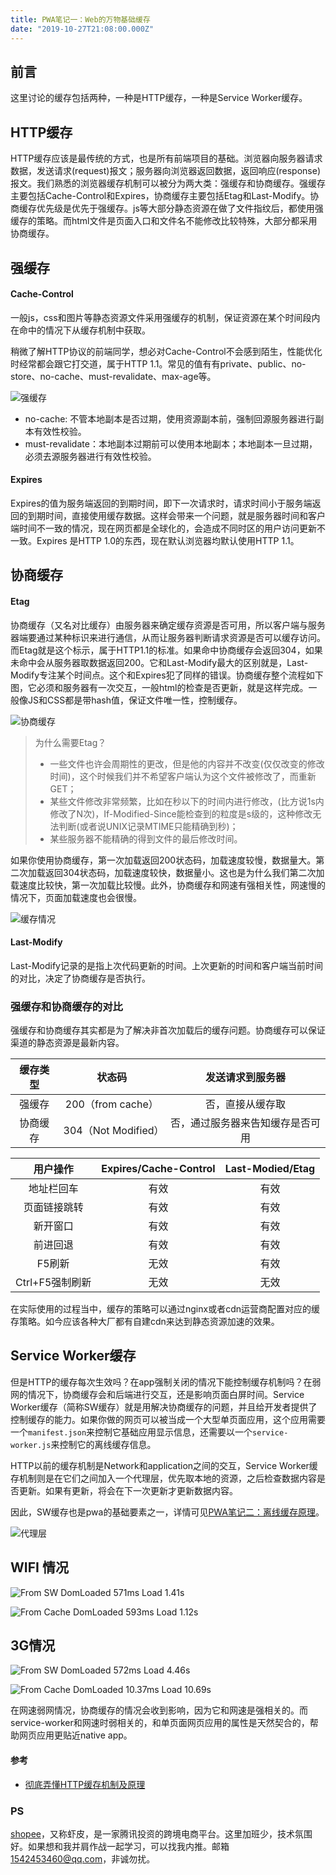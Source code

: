 ```yaml
---
title: PWA笔记一：Web的万物基础缓存
date: "2019-10-27T21:08:00.000Z"
---
```


## 前言

这里讨论的缓存包括两种，一种是HTTP缓存，一种是Service Worker缓存。

## HTTP缓存

HTTP缓存应该是最传统的方式，也是所有前端项目的基础。浏览器向服务器请求数据，发送请求(request)报文；服务器向浏览器返回数据，返回响应(response)报文。我们熟悉的浏览器缓存机制可以被分为两大类：强缓存和协商缓存。强缓存主要包括Cache-Control和Expires，协商缓存主要包括Etag和Last-Modify。协商缓存优先级是优先于强缓存。js等大部分静态资源在做了文件指纹后，都使用强缓存的策略。而html文件是页面入口和文件名不能修改比较特殊，大部分都采用协商缓存。

## 强缓存

#### Cache-Control

一般js，css和图片等静态资源文件采用强缓存的机制，保证资源在某个时间段内在命中的情况下从缓存机制中获取。

稍微了解HTTP协议的前端同学，想必对Cache-Control不会感到陌生，性能优化时经常都会跟它打交道，属于HTTP 1.1。常见的值有有private、public、no-store、no-cache、must-revalidate、max-age等。

![强缓存](https://upload-images.jianshu.io/upload_images/685800-5fefe93bdbf5beb0.png?imageMogr2/auto-orient/strip%7CimageView2/2/w/1240)


- no-cache: 不管本地副本是否过期，使用资源副本前，强制回源服务器进行副本有效性校验。
- must-revalidate：本地副本过期前可以使用本地副本；本地副本一旦过期，必须去源服务器进行有效性校验。

#### Expires

Expires的值为服务端返回的到期时间，即下一次请求时，请求时间小于服务端返回的到期时间，直接使用缓存数据。这样会带来一个问题，就是服务器时间和客户端时间不一致的情况，现在网页都是全球化的，会造成不同时区的用户访问更新不一致。Expires 是HTTP 1.0的东西，现在默认浏览器均默认使用HTTP 1.1。

## 协商缓存

#### Etag

协商缓存（又名对比缓存）由服务器来确定缓存资源是否可用，所以客户端与服务器端要通过某种标识来进行通信，从而让服务器判断请求资源是否可以缓存访问。而Etag就是这个标示，属于HTTP1.1的标准。如果命中协商缓存会返回304，如果未命中会从服务器取数据返回200。它和Last-Modify最大的区别就是，Last-Modify专注某个时间点。这个和Expires犯了同样的错误。协商缓存整个流程如下图，它必须和服务器有一次交互，一般html的检查是否更新，就是这样完成。一般像JS和CSS都是带hash值，保证文件唯一性，控制缓存。

![协商缓存](https://upload-images.jianshu.io/upload_images/685800-f310778e043422b2.png?imageMogr2/auto-orient/strip%7CimageView2/2/w/1240)


> 为什么需要Etag？
> - 一些文件也许会周期性的更改，但是他的内容并不改变(仅仅改变的修改时间)，这个时候我们并不希望客户端认为这个文件被修改了，而重新GET；
> - 某些文件修改非常频繁，比如在秒以下的时间内进行修改，(比方说1s内修改了N次)，If-Modified-Since能检查到的粒度是s级的，这种修改无法判断(或者说UNIX记录MTIME只能精确到秒)；
> - 某些服务器不能精确的得到文件的最后修改时间。

如果你使用协商缓存，第一次加载返回200状态码，加载速度较慢，数据量大。第二次加载返回304状态码，加载速度较快，数据量小。这也是为什么我们第二次加载速度比较快，第一次加载比较慢。此外，协商缓存和网速有强相关性，网速慢的情况下，页面加载速度也会很慢。

![缓存情况](https://upload-images.jianshu.io/upload_images/685800-b4fcf6f1591bd7e1.png?imageMogr2/auto-orient/strip%7CimageView2/2/w/1240)


#### Last-Modify

Last-Modify记录的是指上次代码更新的时间。上次更新的时间和客户端当前时间的对比，决定了协商缓存是否执行。

### 强缓存和协商缓存的对比

强缓存和协商缓存其实都是为了解决非首次加载后的缓存问题。协商缓存可以保证渠道的静态资源是最新内容。

| 缓存类型    | 状态码   | 发送请求到服务器  |
| :--------: |:----------:| :-----:|
| 强缓存     | 200（from cache） | 否，直接从缓存取 |
| 协商缓存   | 304（Not Modified） | 否，通过服务器来告知缓存是否可用 |


|用户操作 |	Expires/Cache-Control |	Last-Modied/Etag |
| :--------: |:----------:| :-----:|
|地址栏回车	| 有效 |有效|
|页面链接跳转 |有效 |有效|
|新开窗口 | 有效 | 有效 |
|前进回退 | 有效 | 有效|
|F5刷新 | 无效 | 有效 |
|Ctrl+F5强制刷新 | 无效 |无效 |

在实际使用的过程当中，缓存的策略可以通过nginx或者cdn运营商配置对应的缓存策略。如今应该各种大厂都有自建cdn来达到静态资源加速的效果。

## Service Worker缓存

但是HTTP的缓存每次生效吗？在app强制关闭的情况下能控制缓存机制吗？在弱网的情况下，协商缓存会和后端进行交互，还是影响页面白屏时间。Service Worker缓存（简称SW缓存）就是用解决协商缓存的问题，并且给开发者提供了控制缓存的能力。如果你做的网页可以被当成一个大型单页面应用，这个应用需要一个`manifest.json`来控制它基础应用显示信息，还需要以一个`service-worker.js`来控制它的离线缓存信息。

HTTP以前的缓存机制是Network和application之间的交互，Service Worker缓存机制则是在它们之间加入一个代理层，优先取本地的资源，之后检查数据内容是否更新。如果有更新，将会在下一次更新才更新数据内容。

因此，SW缓存也是pwa的基础要素之一，详情可见[PWA笔记二：离线缓存原理](https://www.jianshu.com/p/ff25f25fdb48)。

![代理层](https://upload-images.jianshu.io/upload_images/685800-f092e4e0f857e120.png?imageMogr2/auto-orient/strip%7CimageView2/2/w/1240)

## WIFI 情况

![From SW DomLoaded 571ms Load 1.41s](https://upload-images.jianshu.io/upload_images/685800-c8d384442f7d712d.png?imageMogr2/auto-orient/strip%7CimageView2/2/w/1240)

![From Cache DomLoaded 593ms Load 1.12s](https://upload-images.jianshu.io/upload_images/685800-6d865d8259ae29e8.png?imageMogr2/auto-orient/strip%7CimageView2/2/w/1240)

## 3G情况

![From SW DomLoaded 572ms Load 4.46s](https://upload-images.jianshu.io/upload_images/685800-7d6e8ef09cba17fb.png?imageMogr2/auto-orient/strip%7CimageView2/2/w/1240)

![From Cache DomLoaded 10.37ms Load 10.69s](https://upload-images.jianshu.io/upload_images/685800-cbd615f8c6f2ae8b.png?imageMogr2/auto-orient/strip%7CimageView2/2/w/1240)


在网速弱网情况，协商缓存的情况会收到影响，因为它和网速是强相关的。而service-worker和网速时弱相关的，和单页面网页应用的属性是天然契合的，帮助网页应用更贴近native app。


#### 参考

- [彻底弄懂HTTP缓存机制及原理](https://www.cnblogs.com/chenqf/p/6386163.html)

### PS

[shopee](https://links.jianshu.com/go?to=https%3A%2F%2Fshopee.cn%2F)，又称虾皮，是一家腾讯投资的跨境电商平台。这里加班少，技术氛围好。如果想和我并肩作战一起学习，可以找我内推。邮箱[1542453460@qq.com](https://links.jianshu.com/go?to=mailto%3A1542453460%40qq.com)，非诚勿扰。
